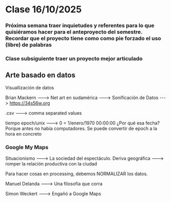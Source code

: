 # Clase 16/10/2025

### Próxima semana traer inquietudes y referentes para lo que quisiéramos hacer para el anteproyecto del semestre. Recordar que el proyecto tiene como como pie forzado el uso (libre) de palabras

### Clase subsiguiente traer un proyecto mejor articulado

## Arte basado en datos

Visuallización de datos 

Brian Mackern ---> Net art en sudamérica ---> Sonificación de Datos ---> https://34s56w.org

.csv ---> comma separated values 

tiempo epoch/unix ---> 0 = 1/enero/1970 00:00:00 ¿Por qué esa fecha? Porque antes no había computadores. Se puede convertir de epoch a la hora en concreto

### Google My Maps

Situacionismo ---> La sociedad del espectáculo. Deriva geográfica ---> romper la relación productiva con la ciudad

Para hacer cosas en processing, debemos NORMALIZAR los datos.

Manuel Delanda ---> Una filosofía que corra

Simon Weckert ---> Engañó a Google Maps
